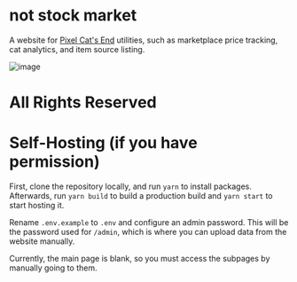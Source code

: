 # not stock market

A website for [Pixel Cat's End](https://www.pixelcatsend.com/) utilities, such as marketplace price tracking, cat analytics, and item source listing.

![image](https://github.com/user-attachments/assets/fd0f2699-8506-40b2-b9e2-b44f8d2b9c92)

# All Rights Reserved

# Self-Hosting (if you have permission)

First, clone the repository locally, and run `yarn` to install packages. Afterwards, run `yarn build` to build a production build and `yarn start` to start hosting it.

Rename `.env.example` to `.env` and configure an admin password. This will be the password used for `/admin`, which is where you can upload data from the website manually.

Currently, the main page is blank, so you must access the subpages by manually going to them.
